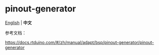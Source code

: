 # pinout-generator

[English](README.md) | **中文**

参考文档：

https://docs.rtduino.com/#/zh/manual/adapt/bsp/pinout-generator/pinout-generator

